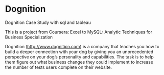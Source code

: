 # Dognition
Dognition Case Study with sql and tableau


This is a project from Coursera: Excel to MySQL: Analytic Techniques for Business Specialization

Dognition (http://www.dognition.com) is a company that teaches you how to build a deeper connection with your dog by giving you an unprecedented perspective on your dog’s personality and capabilities. The task is to help them figure out what business changes they could implement to increase the number of tests users complete on their website.


